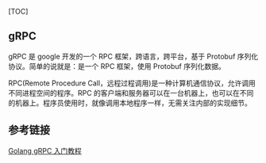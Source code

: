 [TOC]

## gRPC

gRPC 是 google 开发的一个 RPC 框架，跨语言，跨平台，基于 Protobuf 序列化协议。简单的说就是：是一个 RPC 框架，使用 Protobuf 序列化数据。

RPC(Remote Procedure Call，远程过程调用)是一种计算机通信协议，允许调用不同进程空间的程序。RPC 的客户端和服务器可以在一台机器上，也可以在不同的机器上。程序员使用时，就像调用本地程序一样，无需关注内部的实现细节。

## 参考链接

[Golang gRPC 入门教程](https://mp.weixin.qq.com/s/ntYd-b0f7YU7wOaWOHGGzQ)